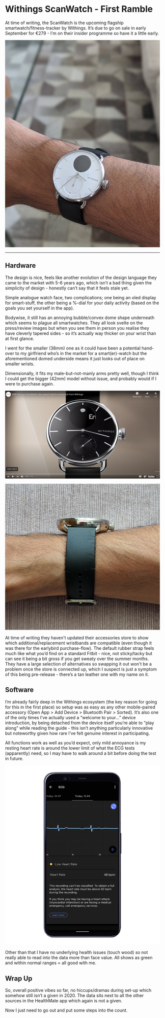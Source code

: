 # Withings ScanWatch - First Ramble

At time of writing, the ScanWatch is the upcoming flagship smartwatch/fitness-tracker by Withings. It’s due to go on sale in early September for €279 - I’m on their insider programme so have it a little early.

![Watchface](/images/posts/scanwatch/watchface.jpg)

***
## Hardware
The design is nice, feels like another evolution of the design language they came to the market with 5-6 years ago, which isn’t a bad thing given the simplicity of design - honestly can’t say that it feels stale yet.

Simple analogue watch face, two complications; one being an oled display for smart-stuff, the other being a %-dial for your daily activity (based on the goals you set yourself in the app). 

Bodywise, it still has an annoying bubble/convex dome shape underneath which seems to plague all smartwatches. They all look svelte on the press/review images but when you see them in person you realise they have cleverly tapered sides - so it’s actually way thicker on your wrist than at first glance. 

I went for the smaller (38mm) one as it could have been a potential hand-over to my girlfriend who’s in the market for a smart(er)-watch but the aforementioned domed underside means it just looks out of place on smaller wrists.

Dimensionally, it fits my male-but-not-manly arms pretty well, though I think I could get the bigger (42mm) model without issue, and probably would if I were to purchase again.

![Scanwatch Marketing](/images/posts/scanwatch/scanwatchvideo.png)


![Scanwatch Reality](/images/posts/scanwatch/watchprofile.jpg)


At time of writing they haven't updated their accessories store to show which additional/replacement wristbands are compatible (even though it was there for the earlybird purchase-flow). The default rubber strap feels much like what you’d find on a standard Fitbit - nice, not sticky/tacky but can see it being a bit gross if you get sweaty over the summer months. They have a large selection of alternatives so swapping it out won't be a problem once the store is connected up, which I suspect is just a symptom of this being pre-release - there’s a tan leather one with my name on it.


## Software
I’m already fairly deep in the Withings ecosystem (the key reason for going for this in the first place) so setup was as easy as any other mobile-paired accessory (Open App > Add Device > Bluetooth Pair > Sorted). It’s also one of the only times I’ve actually used a “welcome to your…” device introduction, by being detached from the device itself you’re able to “play along” while reading the guide - this isn’t anything particularly innovative but noteworthy given how rare I’ve felt genuine interest in participating.

All functions work as well as you’d expect, only mild annoyance is my resting heart rate is around the lower limit of what the ECG tests (apparently) need, so I may have to walk around a bit before doing the test in future.

![Withings](/images/posts/scanwatch/healthmate.png)


Other than that I have no underlying health issues (touch wood) so not really able to read into the data more than face value. All shows as green and within normal ranges = all good with me. 

## Wrap Up
So, overall positive vibes so far, no hiccups/dramas during set-up which somehow still isn’t a given in 2020. The data sits next to all the other sources in the HealthMate app which again is not a given. 

Now I just need to go out and put some steps into the count.
